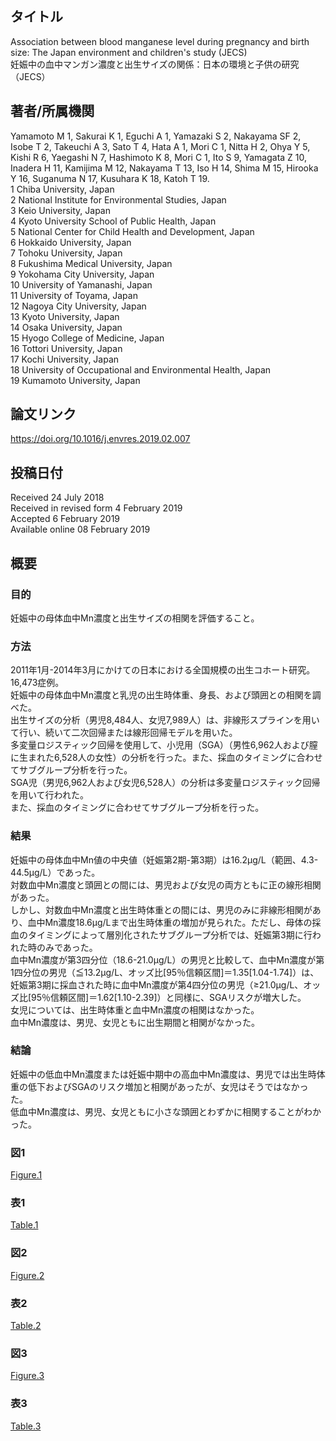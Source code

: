 ## タイトル
Association between blood manganese level during pregnancy and birth size: The Japan environment and children's study (JECS)  
妊娠中の血中マンガン濃度と出生サイズの関係：日本の環境と子供の研究（JECS）

## 著者/所属機関
Yamamoto M 1, Sakurai K 1, Eguchi A 1, Yamazaki S 2, Nakayama SF 2, Isobe T 2, Takeuchi A 3, Sato T 4, Hata A 1, Mori C 1, Nitta H 2, Ohya Y 5, Kishi R 6, Yaegashi N 7, Hashimoto K 8, Mori C 1, Ito S 9, Yamagata Z 10, Inadera H 11, Kamijima M 12, Nakayama T 13, Iso H 14, Shima M 15, Hirooka Y 16, Suganuma N 17, Kusuhara K 18, Katoh T 19.  
1 Chiba University, Japan  
2 National Institute for Environmental Studies, Japan  
3 Keio University, Japan  
4 Kyoto University School of Public Health, Japan  
5 National Center for Child Health and Development, Japan  
6 Hokkaido University, Japan  
7 Tohoku University, Japan  
8 Fukushima Medical University, Japan  
9 Yokohama City University, Japan  
10 University of Yamanashi, Japan  
11 University of Toyama, Japan  
12 Nagoya City University, Japan  
13 Kyoto University, Japan  
14 Osaka University, Japan  
15 Hyogo College of Medicine, Japan  
16 Tottori University, Japan  
17 Kochi University, Japan  
18 University of Occupational and Environmental Health, Japan  
19 Kumamoto University, Japan  

## 論文リンク
https://doi.org/10.1016/j.envres.2019.02.007

## 投稿日付
Received 24 July 2018  
Received in revised form 4 February 2019  
Accepted 6 February 2019  
Available online 08 February 2019

## 概要
### 目的
妊娠中の母体血中Mn濃度と出生サイズの相関を評価すること。

### 方法
2011年1月-2014年3月にかけての日本における全国規模の出生コホート研究。  
16,473症例。  
妊娠中の母体血中Mn濃度と乳児の出生時体重、身長、および頭囲との相関を調べた。  
出生サイズの分析（男児8,484人、女児7,989人）は、非線形スプラインを用いて行い、続いて二次回帰または線形回帰モデルを用いた。  
多変量ロジスティック回帰を使用して、小児用（SGA）（男性6,962人および膣に生まれた6,528人の女性）の分析を行った。また、採血のタイミングに合わせてサブグループ分析を行った。  
SGA児（男児6,962人および女児6,528人）の分析は多変量ロジスティック回帰を用いて行われた。  
また、採血のタイミングに合わせてサブグループ分析を行った。

### 結果
妊娠中の母体血中Mn値の中央値（妊娠第2期-第3期）は16.2µg/L（範囲、4.3-44.5µg/L）であった。  
対数血中Mn濃度と頭囲との間には、男児および女児の両方ともに正の線形相関があった。  
しかし、対数血中Mn濃度と出生時体重との間には、男児のみに非線形相関があり、血中Mn濃度18.6μg/Lまで出生時体重の増加が見られた。ただし、母体の採血のタイミングによって層別化されたサブグループ分析では、妊娠第3期に行われた時のみであった。  
血中Mn濃度が第3四分位（18.6-21.0μg/L）の男児と比較して、血中Mn濃度が第1四分位の男児（≦13.2µg/L、オッズ比\[95％信頼区間\]＝1.35\[1.04-1.74\]）は、妊娠第3期に採血された時に血中Mn濃度が第4四分位の男児（≥21.0µg/L、オッズ比\[95％信頼区間\]＝1.62\[1.10-2.39\]）と同様に、SGAリスクが増大した。  
女児については、出生時体重と血中Mn濃度の相関はなかった。  
血中Mn濃度は、男児、女児ともに出生期間と相関がなかった。

### 結論
妊娠中の低血中Mn濃度または妊娠中期中の高血中Mn濃度は、男児では出生時体重の低下およびSGAのリスク増加と相関があったが、女児はそうではなかった。  
低血中Mn濃度は、男児、女児ともに小さな頭囲とわずかに相関することがわかった。

### 図1
[Figure.1](Association_fig1.jpg)

### 表1
[Table.1](Association_tab1.png)

### 図2
[Figure.2](Association_fig2.jpg)

### 表2
[Table.2](Association_tab2.png)

### 図3
[Figure.3](Association_fig3.jpg)

### 表3
[Table.3](Association_tab3.png)
